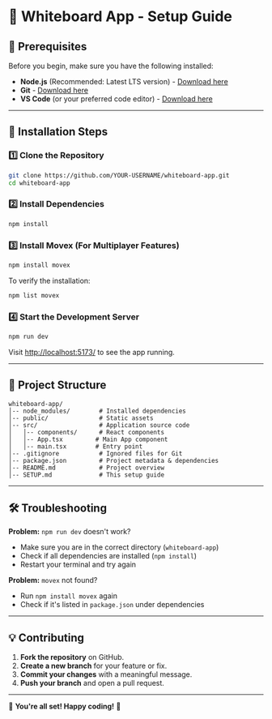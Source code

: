 # 🚀 Whiteboard App - Setup Guide

## 📌 Prerequisites

Before you begin, make sure you have the following installed:

- **Node.js** (Recommended: Latest LTS version) - [Download here](https://nodejs.org/)
- **Git** - [Download here](https://git-scm.com/)
- **VS Code** (or your preferred code editor) - [Download here](https://code.visualstudio.com/)

---

## 🔧 Installation Steps

### 1️⃣ Clone the Repository

```sh
git clone https://github.com/YOUR-USERNAME/whiteboard-app.git
cd whiteboard-app
```

### 2️⃣ Install Dependencies

```sh
npm install
```

### 3️⃣ Install Movex (For Multiplayer Features)

```sh
npm install movex
```

To verify the installation:

```sh
npm list movex
```

### 4️⃣ Start the Development Server

```sh
npm run dev
```

Visit [http://localhost:5173/](http://localhost:5173/) to see the app running.

---

## 📂 Project Structure

```
whiteboard-app/
│-- node_modules/        # Installed dependencies
│-- public/              # Static assets
│-- src/                 # Application source code
│   │-- components/      # React components
│   │-- App.tsx         # Main App component
│   │-- main.tsx        # Entry point
│-- .gitignore           # Ignored files for Git
│-- package.json         # Project metadata & dependencies
│-- README.md            # Project overview
│-- SETUP.md             # This setup guide
```

---

## 🛠️ Troubleshooting

**Problem:** `npm run dev` doesn't work?

- Make sure you are in the correct directory (`whiteboard-app`)
- Check if all dependencies are installed (`npm install`)
- Restart your terminal and try again

**Problem:** `movex` not found?

- Run `npm install movex` again
- Check if it's listed in `package.json` under dependencies

---

## 💡 Contributing

1. **Fork the repository** on GitHub.
2. **Create a new branch** for your feature or fix.
3. **Commit your changes** with a meaningful message.
4. **Push your branch** and open a pull request.

---

🎉 **You're all set! Happy coding!** 🚀

